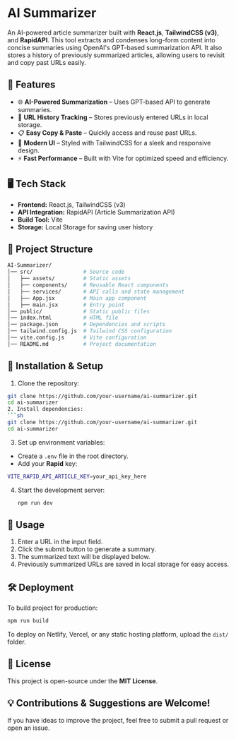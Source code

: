 # AI Summarizer


An AI-powered article summarizer built with **React.js**, **TailwindCSS (v3)**, and **RapidAPI**. This tool extracts and condenses long-form content into concise summaries using OpenAI's GPT-based summarization API. It also stores a history of previously summarized articles, allowing users to revisit and copy past URLs easily.


## 🚀 Features


- 🌐 **AI-Powered Summarization** – Uses GPT-based API to generate summaries.
- 📝 **URL History Tracking** – Stores previously entered URLs in local storage.
- 📋 **Easy Copy & Paste** – Quickly access and reuse past URLs.
- 🎨 **Modern UI** – Styled with TailwindCSS for a sleek and responsive design.
- ⚡ **Fast Performance** – Built with Vite for optimized speed and efficiency.


## 🖥️ Tech Stack


- **Frontend:** React.js, TailwindCSS (v3)
- **API Integration:** RapidAPI (Article Summarization API)
- **Build Tool:** Vite
- **Storage:** Local Storage for saving user history


## 📂 Project Structure


```bash
AI-Summarizer/
│── src/                # Source code
│   ├── assets/         # Static assets
│   ├── components/     # Reusable React components
│   ├── services/       # API calls and state management
│   ├── App.jsx         # Main app component
│   ├── main.jsx        # Entry point
│── public/             # Static public files
│── index.html          # HTML file
│── package.json        # Dependencies and scripts
│── tailwind.config.js  # Tailwind CSS configuration
│── vite.config.js      # Vite configuration
│── README.md           # Project documentation
```


## 🔧 Installation & Setup 
1. Clone the repository:
  ```sh
  git clone https://github.com/your-username/ai-summarizer.git
  cd ai-summarizer
2. Install dependencies:
  ```sh
  git clone https://github.com/your-username/ai-summarizer.git
  cd ai-summarizer
  ```
3. Set up environment variables:
  - Create a ```.env``` file in the root directory.
  - Add your **Rapid** key:
  ```sh
  VITE_RAPID_API_ARTICLE_KEY=your_api_key_here
  ```
4. Start the development server:
   ```sh
   npm run dev
   ```


## 📌 Usage
1. Enter a URL in the input field.
2. Click the submit button to generate a summary.
3. The summarized text will be displayed below.
4. Previously summarized URLs are saved in local storage for easy access.


## 🛠️ Deployment
To build project for production:
  ```sh
  npm run build
  ```
To deploy on Netlify, Vercel, or any static hosting platform, upload the ```dist/``` folder.


## 📝 License
This project is open-source under the **MIT License**.


## 💡 Contributions & Suggestions are Welcome!
If you have ideas to improve the project, feel free to submit a pull request or open an issue.
